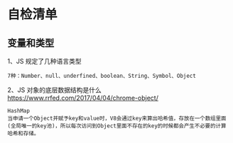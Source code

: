 # 自检清单

## 变量和类型

1、JS 规定了几种语言类型
```
7种：Number、null、underfined、boolean、String、Symbol、Object
```
2、JS 对象的底层数据结构是什么 <br>
https://www.rrfed.com/2017/04/04/chrome-object/
```
HashMap
当申请一个Object并赋予key和value时，V8会通过key来算出哈希值，存放在一个数组里面(全局唯一的key池)，所以每次访问到Object里面不存在的key的时候都会产生不必要的计算哈希和存储。
```